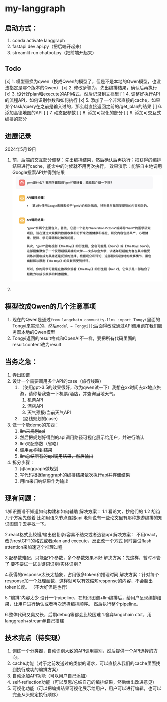 # my-langgraph

## 启动方式：
1. conda activate langgraph
2. fastapi dev api.py（把后端开起来）
3. streamlit run chatbot.py（把前端开起来）

## Todo
[x] 1. 模型替换为qwen（换成Qwen的模型了，但是不是本地的Qwen模型，也没法指定是哪个版本的Qwen）
[x] 2. 修改步骤为，先出编排结果，确认后再执行
[x] 3. 设计好plan和execute的API格式，然后记录到文档里
[ ] 4. 调整好执行API的流程API，如何识别参数和如何执行
[x] 5. 添加了一个非常直接的cache，如果某个task/query在之前是输入过的，那么就直接返回之前的/get_plan的结果
[ ] 6. 添加高德地图的API
[ ] 7. 动态配参数
[ ] 8. 添加可视化的部分
[ ] 9. 添加可交互式编排的部分

## 进展记录

2024年5月19日

1. 前、后端的交互部分调整：先出编排结果，然后确认后再执行；把获得的编排结果进行cache，能命中的时候就不用再次执行。
效果演示：能够自主地调用Google搜索API并得到结果
![调用google search的API](assets/images/24-05-19-google搜索结果.png)

2.

## 模型改成Qwen的几个注意事项

1. 现在的Qwen是通过`from langchain_community.llms import Tongyi`里面的Tongyi来实现的，然后`model = Tongyi()`;后面得改成通过API调用跑在我们服务器本地的Qwen模型
2. Tongyi返回的result格式和OpenAI不一样，要把所有代码里面的result.content改为result


## 当务之急：
1. 弄出图谱
2. 设计一个需要调用多个API的case（旅行线路）
   1. （使用gpt-3.5的效果很好，改为qwen试一下）我想在xx时间去xx地点旅游，请你帮我查一下机票/酒店，并查询当地天气。
      1. 机票API
      2. 酒店API
      3. 天气预报/当前天气API
   2. （路线规划的case）
3. 做一个能demo的东西：
   1. ~~llm来规划api~~
   2. 然后把规划好得到的api调用路径可视化展示给用户，并进行确认
   3. llm来配参数（省略）
   4. ~~调用api得到结果~~
   5. ~~llm总结所有的api调用结果，然后输出~~
4. 拆分步骤：
   1. 用langgraph做规划
   2. 写代码根据langgraph的编排结果依次执行api并存储结果
   3. 用lm来归纳结果作为输出


## 现有问题：
1.知识图谱不知道如何构建和如何辅助
解决方案：
1.1 看论文，抄他们的
1.2 胡诌几个方案先做着
比如用语义节点连接api
老师说有一些论文里有那种旅游编排的知识图谱？去寻找一下。

2.react格式比较慢/输出很复杂/容易不结束或者选错api
解决方案：
不用react，改为restGPT的格式或者plan and execute，反正改一个方式
同时尝试flash attention来加速这个推理过程

3.配参数难配，只能配1个参数，多个参数效果不好
解决方案：先这样，暂时不管了
要不要试一试关键词识别/实体识别？

4.获得的response太长太抽象，占用很多token和推理时间
解决方案：针对每个response加一个处理函数，这样就可以有效缩短response的内容，不会超出token长度。
（不大好但是也行）

5.“编排”内容太少
设计一个pipeline，在知识图谱+llm编排后，给用户呈现编排结果，让用户进行确认或者再次选择编排顺序。
然后执行整个pipeline。

6.整体代码又臭又长，后期debug等都会比较困难
1.舍弃langchain ctct，用langgraph+streamlit自己搭建


## 技术亮点（待实现）

1. 训练一个分类器，自动识别大致的API调用类别，然后提供一个API选择的方向。
2. cache功能（对于之前发送过的类似的请求，可以直接从我们的cache里面找到执行成功的编排方案）
3. 自动添加API功能（可以用户自己添加）
4. self-reflection功能（可以反思/总结自己的编排结果，然后给出改进意见）
5. 可视化功能（可以把编排结果可视化展示给用户，用户可以进行编辑，也可以完全从头规定执行顺序）